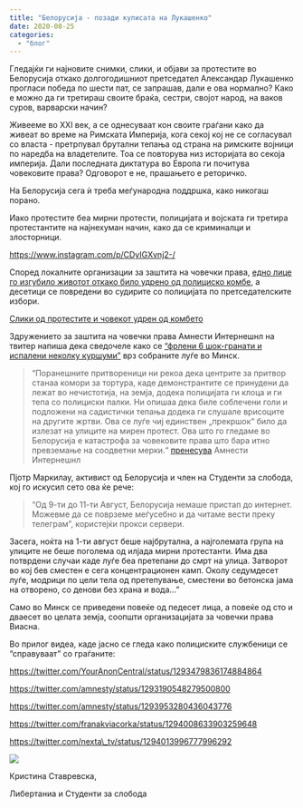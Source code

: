 ```yaml
---
title: "Белорусија - позади кулисата на Лукашенко"
date: 2020-08-25
categories: 
  - "блог"
---
```


Гледајќи ги најновите снимки, слики, и објави за протестите во Белорусија откако долгогодишниот претседател Александар Лукашенко прогласи победа по шести пат, се запрашав, дали е ова нормално? Како е можно да ги третираш своите браќа, сестри, својот народ, на ваков суров, варварски начин? 

Живееме во XXI век, а се однесуваат кон своите граѓани како да живеат во време на Римската Империја, кога секој кој не се согласувал со власта - претрпувал брутални тепања од страна на римските војници по наредба на владетелите. Тоа се повторува низ историјата во секоја империја. Дали последната диктатура во Европа ги почитува човековите права? Одговорот е не, прашањето е реторичко.

На Белорусија сега ѝ треба меѓународна поддршка, како никогаш порано.  

Иако протестите беа мирни протести, полицијата и војската ги третира протестантите на најнехуман начин, како да се криминалци и злосторници.   

https://www.instagram.com/p/CDyIGXvnj2-/

Според локалните организации за заштита на човечки права, [едно лице го изгубило животот откако било удрено од полициско комбе](https://twitter.com/franakviacorka/status/1292725172739416064), а десетици се повредени во судирите со полицијата по претседателските избори.  

[Слики од протестите и човекот удрен од комбето](https://twitter.com/HannaLiubakova/status/1292732636268503043)  

Здружението за заштита на човечки права Амнести Интернешнл на твитер напиша дека сведочеле како се [“фрлени 6 шок-гранати и испалени неколку куршуми”](https://twitter.com/amnesty/status/1292578462734131208) врз собраните луѓе во Минск.  

> “Поранешните притвореници ни рекоа дека центрите за притвор станаа комори за тортура, каде демонстрантите се принудени да лежат во нечистотија, на земја, додека полицијата ги клоца и ги тепа со полициски палки. Ни опишаа дека биле соблечени голи и подложени на садистички тепања додека ги слушале врисоците на другите жртви. Ова се луѓе чиј единствен „прекршок“ било да излезат на улиците на мирен протест. Ова што го гледаме во Белорусија е катастрофа за човековите права што бара итно превземање на соодветни мерки.“ [пренесува](https://www.amnesty.org/en/latest/news/2020/08/belarus-mounting-evidence-of-a-campaign-of-widespread-torture-of-peaceful-protesters/) Амнести Интернешнл  

Пјотр Маркилау, активист од Белорусија и член на Студенти за слобода, кој го искусил сето ова ќе рече:

> “Од 9-ти до 11-ти Август, Белорусија немаше пристап до интернет. Можевме да се поврземе меѓусебно и да читаме вести преку телеграм”, користејќи прокси сервери.

Засега, ноќта на 1-ти август беше најбрутална, а најголемата група на улиците не беше поголема од илјада мирни протестанти. Има два потврдени случаи каде луѓе беа претепани до смрт на улица. Затворот во кој бев сместен е сега концентрационен камп. Околу седумдесет луѓе, модрици по цели тела од претепување, сместени во бетонска јама на отворено, со денови без храна и вода…”  

Само во Минск се приведени повеќе од педесет лица, а повеќе од сто и дваесет во целата земја, соопшти организацијата за човечки права Виасна.  

Во прилог видеа, каде јасно се гледа како полициските службеници се “справуваат” со граѓаните:

https://twitter.com/YourAnonCentral/status/1293479836174884864

https://twitter.com/amnesty/status/1293190548279500800

https://twitter.com/amnesty/status/1293953280436043776

https://twitter.com/franakviacorka/status/1294008633903259648

https://twitter.com/nexta\_tv/status/1294013996777996292

![](http://libertaniabackup.local/wp-content/uploads/2020/05/Screen-Shot-2020-05-21-at-6.10.02-PM-150x150.png)

Кристина Ставревска, 

Либертаниа и Студенти за слобода
